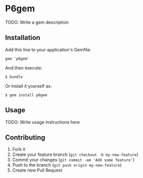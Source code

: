 # P6gem

TODO: Write a gem description

## Installation

Add this line to your application's Gemfile:

    gem 'p6gem'

And then execute:

    $ bundle

Or install it yourself as:

    $ gem install p6gem

## Usage

TODO: Write usage instructions here

## Contributing

1. Fork it
2. Create your feature branch (`git checkout -b my-new-feature`)
3. Commit your changes (`git commit -am 'Add some feature'`)
4. Push to the branch (`git push origin my-new-feature`)
5. Create new Pull Request
